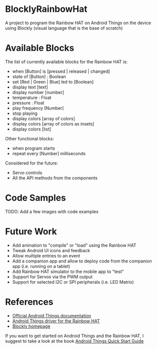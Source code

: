 # BlocklyRainbowHat

A project to program the Rainbow HAT on Android Things on the device using Blockly (visual language that is the base of scratch)

# Available Blocks

The list of currently available blocks for the Rainbow HAT is:

- when [Button] is [pressed | released | changed]
- state of [Button] : Boolean
- set [Red | Green | Blue] led to [Boolean]
- display text [text]
- display number [number]
- temperature : Float
- pressure : Float
- play frequency [Number]
- stop playing 
- display colors [array of colors]
- display colors [array of colors as insets]
- display colors [list]

Other functional blocks:

- when program starts
- repeat every [Number] milliseconds

Considered for the future:

- Servo controls
- All the API methods from the components

# Code Samples

TODO: Add a few images with code examples

# Future Work

- Add animation to "compile" or "load" using the Rainbow HAT
- Tweak Android UI icons and feedback
- Allow multiple entries to an event
- Add a companion app and allow to deploy code from the companion app (i.e. running on a tablet)
- Add Rainbow HAT simulator to the mobile app to "test"
- Support for Servos via the PWM output
- Support for selected I2C or SPI peripherals (i.e. LED Matrix)

# References

- [Official Android Things documentation](https://developer.android.com/things/)
- [Android Things driver for the Rainbow HAT](https://github.com/androidthings/contrib-drivers/tree/master/rainbowhat)
- [Blockly homepage](https://developers.google.com/blockly/)

If you want to get started on Android Things and the Rainbow HAT, I suggest to take a look at the book [Android Things Quick Start Guide](https://www.packtpub.com/hardware-and-creative/android-things-quick-start-guide)